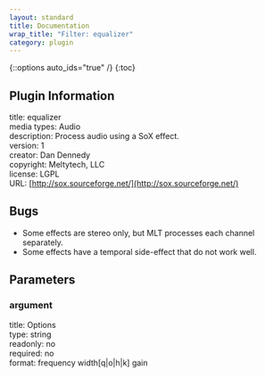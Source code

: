 ```yaml
---
layout: standard
title: Documentation
wrap_title: "Filter: equalizer"
category: plugin
---
```

{::options auto_ids="true" /}
{:toc}

## Plugin Information

title: equalizer  
media types:
Audio  
description: Process audio using a SoX effect.  
version: 1  
creator: Dan Dennedy  
copyright: Meltytech, LLC  
license: LGPL  
URL: [http://sox.sourceforge.net/](http://sox.sourceforge.net/)  

## Bugs

* Some effects are stereo only, but MLT processes each channel separately.
* Some effects have a temporal side-effect that do not work well.

## Parameters

### argument

title: Options    
type: string  
readonly: no  
required: no  
format: frequency width[q|o|h|k] gain  


